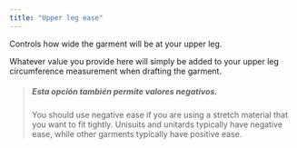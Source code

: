 ```yaml
---
title: "Upper leg ease"
---
```


Controls how wide the garment will be at your upper leg.

Whatever value you provide here will simply be added to your upper leg circumference measurement when drafting the garment.

> ##### Esta opción también permite valores negativos.
> 
> You should use negative ease if you are using a stretch material that you want to fit tightly. Unisuits and unitards typically have negative ease, while other garments typically have positive ease.





